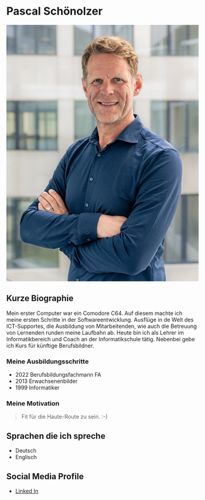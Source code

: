 # Pascal Schönolzer

![Pascal Schönholzer](../img/scpa.jpg)

## Kurze Biographie

Mein erster Computer war ein Comodore C64. Auf diesem machte ich meine ersten Schritte in der Softwareentwicklung.
Ausflüge in de Welt des ICT-Supportes, die Ausbildung von Mitarbeitenden, wie auch die Betreuung von Lernenden runden meine Laufbahn ab.
Heute bin ich als Lehrer im Informatikbereich und Coach an der Informatikschule tätig. Nebenbei gebe ich Kurs für künftige Berufsbildner.

### Meine Ausbildungsschritte

- 2022 Berufsbildungsfachmann FA
- 2013 Erwachsenenbilder 
- 1999 Informatiker

### Meine Motivation

>Fit für die Haute-Route zu sein. :-)

## Sprachen die ich spreche

- Deutsch
- Englisch


## Social Media Profile

- [Linked In](www.linkedin.com/in/pascal-schönholzer-29b3b5b0)

